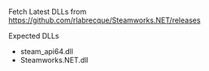 Fetch Latest DLLs from https://github.com/rlabrecque/Steamworks.NET/releases

Expected DLLs
- steam_api64.dll
- Steamworks.NET.dll